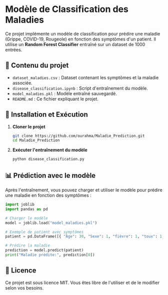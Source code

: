 # Modèle de Classification des Maladies

Ce projet implémente un modèle de classification pour prédire une maladie (Grippe, COVID-19, Rougeole) en fonction des symptômes d'un patient. Il utilise un **Random Forest Classifier** entraîné sur un dataset de 1000 entrées.

## 📂 Contenu du projet
- `dataset_maladies.csv` : Dataset contenant les symptômes et la maladie associée.
- `disease_classification.ipynb` : Script d'entraînement du modèle.
- `model_maladies.pkl` : Modèle entraîné sauvegardé.
- `README.md` : Ce fichier expliquant le projet.

## 🚀 Installation et Exécution
1. **Cloner le projet**
   ```bash
   git clone https://github.com/ourahma/Maladie_Prediction.git
   cd Maladie_Prediction
   ```


2. **Exécuter l'entraînement du modèle**
   ```bash
   python disease_classification.py
   ```

## 📊 Prédiction avec le modèle
Après l'entraînement, vous pouvez charger et utiliser le modèle pour prédire une maladie en fonction des symptômes :

```python
import joblib
import pandas as pd

# Charger le modèle
model = joblib.load("model_maladies.pkl")

# Exemple de patient avec symptômes
patient = pd.DataFrame([{ "Âge": 30, "Sexe": 1, "fièvre": 1, "toux": 1, "fatigue": 1, "douleur musculaire": 0, "éruption cutanée": 0, "difficulté respiratoire": 0, "conjonctivite": 0 }])

# Prédire la maladie
prediction = model.predict(patient)
print("Maladie prédite:", prediction[0])
```

## 📜 Licence
Ce projet est sous licence MIT. Vous êtes libre de l'utiliser et de le modifier selon vos besoins.

